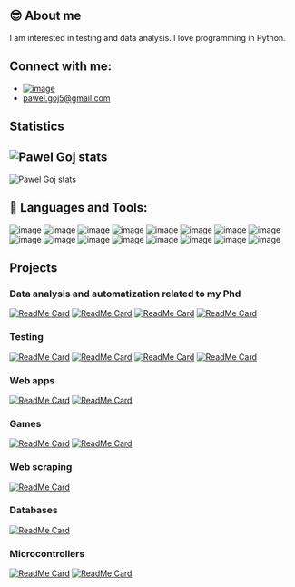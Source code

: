 
## :sunglasses: About me 

I am interested in testing and data analysis. I love programming in Python.

## Connect with me: 
 - [![image](https://img.shields.io/badge/LinkedIn-0077B5?style=for-the-badge&logo=linkedin&logoColor=white)][linkedin]
 - pawel.goj5@gmail.com

## Statistics
 <img align="center" alt="Pawel Goj stats" src="https://github-readme-stats-8yci.vercel.app/api/?username=pawelgoj&layout=compact&theme=buefy&hide_border=true" /></a> 
 ---
 <img align="center" alt="Pawel Goj stats" src="https://github-readme-stats-8yci.vercel.app/api/top-langs/?username=pawelgoj&layout=compact&theme=buefy&hide_border=true" /></a> 
 
## :wrench: Languages and Tools:
![image](https://img.shields.io/badge/Python-14354C?style=for-the-badge&logo=python&logoColor=white)
![image](https://img.shields.io/badge/JavaScript-F7DF1E?style=for-the-badge&logo=javascript&logoColor=black)
![image](https://img.shields.io/badge/HTML5-E34F26?style=for-the-badge&logo=html5&logoColor=white)
![image](https://img.shields.io/badge/CSS3-1572B6?style=for-the-badge&logo=css3&logoColor=white)
![image](https://img.shields.io/badge/Rust-000000?style=for-the-badge&logo=rust&logoColor=white)
![image](https://img.shields.io/badge/Selenium-black?style=for-the-badge&logo=selenium)
![image](https://img.shields.io/badge/Behave-white?style=for-the-badge&logo=behave)
![image](https://img.shields.io/badge/Flask-000000?style=for-the-badge&logo=flask&logoColor=white)
![image](https://img.shields.io/badge/SQLite-blue?style=for-the-badge&logo=sqlite)
![image](https://img.shields.io/badge/Microsoft_SQL_Server-CC2927?style=for-the-badge&logo=microsoft-sql-server&logoColor=white)
![image](https://img.shields.io/badge/MySQL-00000F?style=for-the-badge&logo=mysql&logoColor=white)
![image](https://img.shields.io/badge/Ubuntu-E95420?style=for-the-badge&logo=ubuntu&logoColor=white)
![image](https://img.shields.io/badge/Markdown-000000?style=for-the-badge&logo=markdown&logoColor=white)
![image](https://img.shields.io/badge/GIT-black?style=for-the-badge&logo=git)
![image](https://img.shields.io/badge/C%2B%2B-00599C?style=for-the-badge&logo=c%2B%2B&logoColor=white)
![image](https://img.shields.io/badge/VBA-blue?style=for-the-badge)




## Projects 

### Data analysis and automatization related to my Phd
[![ReadMe Card](https://github-readme-stats-8yci.vercel.app/api/pin/?username=pawelgoj&repo=pyMayCoor)][pyMayCoor]
[![ReadMe Card](https://github-readme-stats-8yci.vercel.app/api/pin/?username=pawelgoj&repo=Envelope-for-QE-PH-calculations)][Envelope]
[![ReadMe Card](https://github-readme-stats-8yci.vercel.app/api/pin/?username=pawelgoj&repo=CDFFL-Create-data-files-for-lammps-amorphous-simulations)][CDFFL]
[![ReadMe Card](https://github-readme-stats-8yci.vercel.app/api/pin/?username=pawelgoj&repo=Multiplikowanie-ukladu-i-tworzenie-wiazan)][VBA]


### Testing
[![ReadMe Card](https://github-readme-stats-8yci.vercel.app/api/pin/?username=pawelgoj&repo=Selenium_page_obiect_patern_and_DDT_example)][Selenium_page_obiect_patern_nad_and_DDT_example]
[![ReadMe Card](https://github-readme-stats-8yci.vercel.app/api/pin/?username=pawelgoj&repo=testowanie_rest_api)][testowanie_rest_api]
[![ReadMe Card](https://github-readme-stats-8yci.vercel.app/api/pin/?username=pawelgoj&repo=load_testing_with_locust)][load_testing_with_locust]
[![ReadMe Card](https://github-readme-stats-8yci.vercel.app/api/pin/?username=pawelgoj&repo=Functional_testing_with_robot_framework)][Functional_testing_with_robot_framework]


### Web apps
[![ReadMe Card](https://github-readme-stats-8yci.vercel.app/api/pin/?username=pawelgoj&repo=Weather-APP)][Weather_APP]
[![ReadMe Card](https://github-readme-stats-8yci.vercel.app/api/pin/?username=pawelgoj&repo=beauty_services_website)][beauty_services_website]


### Games
[![ReadMe Card](https://github-readme-stats-8yci.vercel.app/api/pin/?username=pawelgoj&repo=Rusty_Crossword)][Rusty_crossword]
[![ReadMe Card](https://github-readme-stats-8yci.vercel.app/api/pin/?username=pawelgoj&repo=Quiz-CPP)][Quiz-CPP]


### Web scraping
[![ReadMe Card](https://github-readme-stats-8yci.vercel.app/api/pin/?username=pawelgoj&repo=exemplary_scraping_project)][scraping]


### Databases
[![ReadMe Card](https://github-readme-stats-8yci.vercel.app/api/pin/?username=pawelgoj&repo=TSQL_Test_case_database)][TSQL]


### Microcontrollers
[![ReadMe Card](https://github-readme-stats-8yci.vercel.app/api/pin/?username=pawelgoj&repo=rgb_led_color_change)][rgb_led_color_change]
[![ReadMe Card](https://github-readme-stats-8yci.vercel.app/api/pin/?username=pawelgoj&repo=RGB_LEDs_controler)][RGB_LEDs_controler]


[Rusty_crossword]: https://github.com/pawelgoj/Rusty_Crossword

[Functional_testing_with_robot_framework]: https://github.com/pawelgoj/Functional_testing_with_robot_framework

[Envelope]: https://github.com/pawelgoj/Envelope-for-QE-PH-calculations

[CDFFL]: https://github.com/pawelgoj/CDFFL-Create-data-files-for-lammps-amorphous-simulations

[Weather_APP]: https://github.com/pawelgoj/Weather-APP

[Quiz-CPP]: https://github.com/pawelgoj/Quiz-CPP

[linkedin]: https://linkedin.com/in/paweł-goj-1b7300160

[VBA]: https://github.com/pawelgoj/Multiplikowanie-ukladu-i-tworzenie-wiazan

[scraping]: https://github.com/pawelgoj/exemplary_scraping_project

[pyMayCoor]: https://github.com/pawelgoj/pyMayCoor

[TSQL]: https://github.com/pawelgoj/TSQL_Test_case_database

[rgb_led_color_change]: https://github.com/pawelgoj/rgb_led_color_change

[RGB_LEDs_controler]: https://github.com/pawelgoj/RGB_LEDs_controler

[Selenium_page_obiect_patern_nad_and_DDT_example]: https://github.com/pawelgoj/Selenium_page_obiect_patern_and_DDT_example

[testowanie_rest_api]: https://github.com/pawelgoj/testowanie_rest_api

[load_testing_with_locust]: https://github.com/pawelgoj/load_testing_with_locust

[beauty_services_website]: https://github.com/pawelgoj/beauty_services_website

